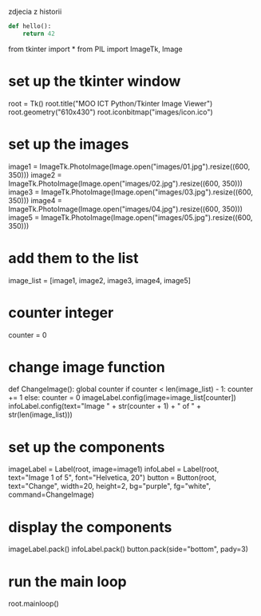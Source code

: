 [category]: <> (zdjecia)
[date]: <> (2024/12/28)
[title]: <> (zdjecia)

zdjecia z historii


```python
def hello():
    return 42
```
from tkinter import *
from PIL import ImageTk, Image
# set up the tkinter window
root = Tk()
root.title("MOO ICT Python/Tkinter Image Viewer")
root.geometry("610x430")
root.iconbitmap("images/icon.ico")
 
# set up the images
image1 = ImageTk.PhotoImage(Image.open("images/01.jpg").resize((600, 350)))
image2 = ImageTk.PhotoImage(Image.open("images/02.jpg").resize((600, 350)))
image3 = ImageTk.PhotoImage(Image.open("images/03.jpg").resize((600, 350)))
image4 = ImageTk.PhotoImage(Image.open("images/04.jpg").resize((600, 350)))
image5 = ImageTk.PhotoImage(Image.open("images/05.jpg").resize((600, 350)))
# add them to the list
image_list = [image1, image2, image3, image4, image5]
# counter integer
counter = 0
# change image function
def ChangeImage():
    global counter
    if counter < len(image_list) - 1:
        counter += 1
    else:
        counter = 0
    imageLabel.config(image=image_list[counter])
    infoLabel.config(text="Image " + str(counter + 1) + " of " + str(len(image_list)))
# set up the components
imageLabel = Label(root, image=image1)
infoLabel = Label(root, text="Image 1 of 5", font="Helvetica, 20")
button = Button(root, text="Change", width=20, height=2, bg="purple", fg="white", command=ChangeImage)
# display the components
imageLabel.pack()
infoLabel.pack()
button.pack(side="bottom", pady=3)
# run the main loop
root.mainloop()
